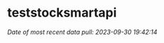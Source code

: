 
<!-- README.md is generated from README.Rmd. Please edit that file -->

# teststocksmartapi

*Date of most recent data pull: 2023-09-30 19:42:14*
